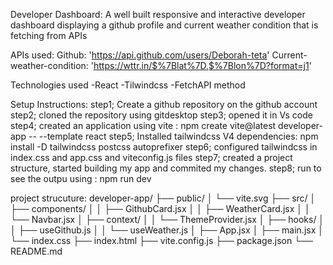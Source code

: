 Developer Dashboard: A well built responsive and interactive developer dashboard displaying a github profile and current weather condition that is fetching from APIs 

APIs used:
Github: 'https://api.github.com/users/Deborah-teta'
Current-weather-condition: 'https://wttr.in/$%7Blat%7D,$%7Blon%7D?format=j1'

Technologies used
-React
-Tilwindcss
-FetchAPI method

Setup Instructions:
step1; Create a github repository on the github account
step2; cloned the repository using gitdesktop 
step3; opened it in Vs code
step4; created an application using vite : npm create vite@latest developer-app -- --template react
step5; Installed tailwindcss V4 dependencies: npm install -D tailwindcss postcss autoprefixer 
step6; configured tailwindcss in index.css and app.css and viteconfig.js files
step7; created a project structure, started building my app and commited my changes.
step8; run to see the outpu using : npm run dev

project strucuture:
developer-app/
├── public/
│   └── vite.svg
├── src/
│   ├── components/
│   │   ├── GithubCard.jsx
│   │   ├── WeatherCard.jsx
│   │   └── Navbar.jsx
│   ├── context/
│   │   └── ThemeProvider.jsx
│   ├── hooks/
│   │   ├── useGithub.js
│   │   └── useWeather.js
│   ├── App.jsx
│   ├── main.jsx
│   └── index.css
├── index.html
├── vite.config.js
├── package.json
└── README.md





